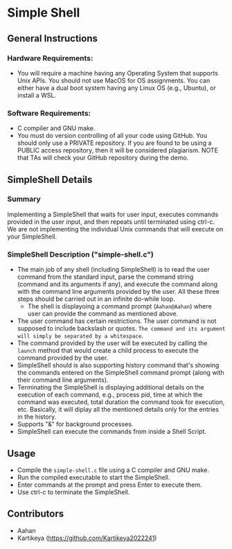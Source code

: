 # Simple Shell

## General Instructions

### Hardware Requirements:
- You will require a machine having any Operating System that supports Unix APIs. You should not use MacOS for OS assignments. You can either have a dual boot system having any Linux OS (e.g., Ubuntu), or install a WSL.

### Software Requirements:
- C compiler and GNU make.
- You must do version controlling of all your code using GitHub. You should only use a PRIVATE repository. If you are found to be using a PUBLIC access repository, then it will be considered plagiarism. NOTE that TAs will check your GitHub repository during the demo.

## SimpleShell Details

### Summary
Implementing a SimpleShell that waits for user input, executes commands provided in the user input, and then repeats until terminated using ctrl-c. We are not implementing the individual Unix commands that will execute on your SimpleShell.

### SimpleShell Description ("simple-shell.c")

- The main job of any shell (including SimpleShell) is to read the user command from the standard input, parse the command string (command and its arguments if any), and execute the command along with the command line arguments provided by the user. All these three steps should be carried out in an infinite do-while loop.
  - The shell is displayoing a command prompt (```Aahan@Aahan```) where user can provide the command as mentioned above.
- The user command has certain restrictions. The user command is not supposed to include backslash or quotes. ```The command and its argument will simply be separated by a whitespace```.
- The command provided by the user will be executed by calling the `launch` method that would create a child process to execute the command provided by the user. 
- SimpleShell should is also supporting history command that's showing the commands entered on the SimpleShell command prompt (along with their command line arguments).
- Terminating the SimpleShell is displaying additional details on the execution of each command, e.g., process pid, time at which the command was executed, total duration the command took for execution, etc. Basically, it will diplay all the mentioned details only for the entries in the history.
- Supports "&" for background processes.
- SimpleShell can execute the commands from inside a Shell Script.

## Usage
- Compile the `simple-shell.c` file using a C compiler and GNU make.
- Run the compiled executable to start the SimpleShell.
- Enter commands at the prompt and press Enter to execute them.
- Use ctrl-c to terminate the SimpleShell.

## Contributors
- Aahan 
- Kartikeya (https://github.com/Kartikeya2022241)

